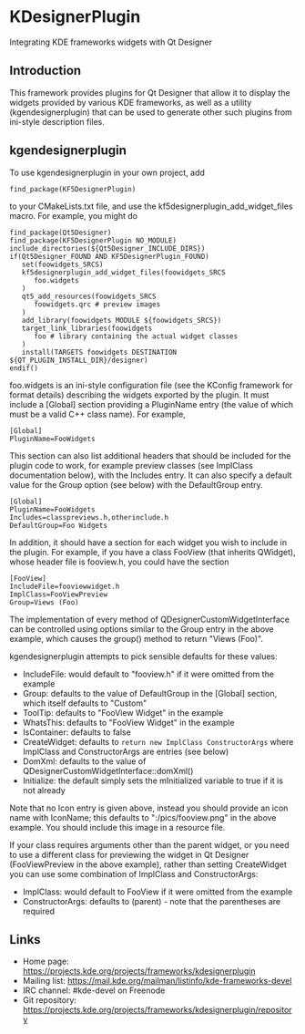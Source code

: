 # KDesignerPlugin

Integrating KDE frameworks widgets with Qt Designer

## Introduction

This framework provides plugins for Qt Designer that allow it to display
the widgets provided by various KDE frameworks, as well as a utility
(kgendesignerplugin) that can be used to generate other such plugins
from ini-style description files.

## kgendesignerplugin

To use kgendesignerplugin in your own project, add

    find_package(KF5DesignerPlugin)

to your CMakeLists.txt file, and use the
kf5designerplugin\_add\_widget\_files macro.  For example, you might do

    find_package(Qt5Designer)
    find_package(KF5DesignerPlugin NO_MODULE)
    include_directories(${Qt5Designer_INCLUDE_DIRS})
    if(Qt5Designer_FOUND AND KF5DesignerPlugin_FOUND)
       set(foowidgets_SRCS)
       kf5designerplugin_add_widget_files(foowidgets_SRCS
          foo.widgets
       )
       qt5_add_resources(foowidgets_SRCS
          foowidgets.qrc # preview images
       )
       add_library(foowidgets MODULE ${foowidgets_SRCS})
       target_link_libraries(foowidgets
          foo # library containing the actual widget classes
       )
       install(TARGETS foowidgets DESTINATION ${QT_PLUGIN_INSTALL_DIR}/designer)
    endif()

foo.widgets is an ini-style configuration file (see the KConfig
framework for format details) describing the widgets exported by the
plugin.  It must include a [Global] section providing a PluginName entry
(the value of which must be a valid C++ class name).  For example,

    [Global]
    PluginName=FooWidgets

This section can also list additional headers that should be included
for the plugin code to work, for example preview classes (see ImplClass
documentation below), with the Includes entry.  It can also specify a
default value for the Group option (see below) with the DefaultGroup
entry.

    [Global]
    PluginName=FooWidgets
    Includes=classpreviews.h,otherinclude.h
    DefaultGroup=Foo Widgets

In addition, it should have a section for each widget you wish to
include in the plugin.  For example, if you have a class FooView (that
inherits QWidget), whose header file is fooview.h, you could have the
section

    [FooView]
    IncludeFile=fooviewwidget.h
    ImplClass=FooViewPreview
    Group=Views (Foo)

The implementation of every method of QDesignerCustomWidgetInterface can
be controlled using options similar to the Group entry in the above
example, which causes the group() method to return "Views (Foo)".

kgendesignerplugin attempts to pick sensible defaults for these values:

- IncludeFile: would default to "fooview.h" if it were omitted from the
  example
- Group: defaults to the value of DefaultGroup in the [Global] section,
  which itself defaults to "Custom"
- ToolTip: defaults to "FooView Widget" in the example
- WhatsThis: defaults to "FooView Widget" in the example
- IsContainer: defaults to false
- CreateWidget: defaults to `return new ImplClass ConstructorArgs` where
  ImplClass and ConstructorArgs are entries (see below)
- DomXml: defaults to the value of
  QDesignerCustomWidgetInterface::domXml()
- Initialize: the default simply sets the mInitialized variable to true
  if it is not already

Note that no Icon entry is given above, instead you should provide an
icon name with IconName; this defaults to ":/pics/fooview.png" in the
above example.  You should include this image in a resource file.

If your class requires arguments other than the parent widget, or you
need to use a different class for previewing the widget in Qt Designer
(FooViewPreview in the above example), rather than setting CreateWidget
you can use some combination of ImplClass and ConstructorArgs:

- ImplClass: would default to FooView if it were omitted from the
  example
- ConstructorArgs: defaults to (parent) - note that the parentheses
  are required


## Links

- Home page: <https://projects.kde.org/projects/frameworks/kdesignerplugin>
- Mailing list: <https://mail.kde.org/mailman/listinfo/kde-frameworks-devel>
- IRC channel: \#kde-devel on Freenode
- Git repository: <https://projects.kde.org/projects/frameworks/kdesignerplugin/repository>
